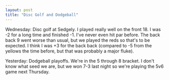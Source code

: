 ```yaml
---
layout: post
title: "Disc Golf and Dodgeball"
---
```


Wednesday: Disc golf at Sedgely. I played really well on the front 18. I was -2 for a long time and finished -1. I've never even hit par before. The back back 9 went worse than usual, but we played the reds so that's to be expected. I think I was +3 for the back back (compared to -5 from the yellows the time before, but that was probably a major fluke).

Yesterday: Dodgeball playoffs. We're in the 5 through 8 bracket. I don't know what seed we are, but we won 7-3 last night so we're playing the 5v6 game next Thursday.
